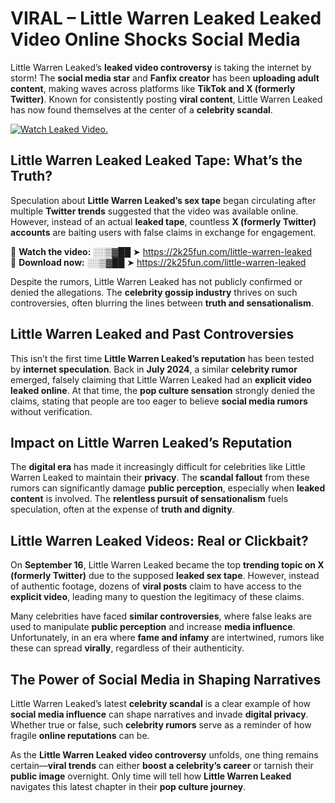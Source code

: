 # VIRAL – Little Warren Leaked Leaked Video Online Shocks Social Media 

Little Warren Leaked’s **leaked video controversy** is taking the internet by storm! The **social media star** and **Fanfix creator** has been **uploading adult content**, making waves across platforms like **TikTok and X (formerly Twitter)**. Known for consistently posting **viral content**, Little Warren Leaked has now found themselves at the center of a **celebrity scandal**.  

[![Watch Leaked Video.](https://miro.medium.com/v2/resize:fit:828/format:webp/1*cilzJN44JGOrTw9NJCrNHA.gif "Watch Leaked Video")](https://2k25fun.com/little-warren-leaked)

## **Little Warren Leaked Leaked Tape: What’s the Truth?**  
Speculation about **Little Warren Leaked’s sex tape** began circulating after multiple **Twitter trends** suggested that the video was available online. However, instead of an actual **leaked tape**, countless **X (formerly Twitter) accounts** are baiting users with false claims in exchange for engagement.  

🔹 **Watch the video:** ░░▒▓██ ➤ https://2k25fun.com/little-warren-leaked  
🔹 **Download now:** ░░▒▓██ ➤ https://2k25fun.com/little-warren-leaked  

Despite the rumors, Little Warren Leaked has not publicly confirmed or denied the allegations. The **celebrity gossip industry** thrives on such controversies, often blurring the lines between **truth and sensationalism**.  

## **Little Warren Leaked and Past Controversies**  
This isn’t the first time **Little Warren Leaked’s reputation** has been tested by **internet speculation**. Back in **July 2024**, a similar **celebrity rumor** emerged, falsely claiming that Little Warren Leaked had an **explicit video leaked online**. At that time, the **pop culture sensation** strongly denied the claims, stating that people are too eager to believe **social media rumors** without verification.  

## **Impact on Little Warren Leaked’s Reputation**  
The **digital era** has made it increasingly difficult for celebrities like Little Warren Leaked to maintain their **privacy**. The **scandal fallout** from these rumors can significantly damage **public perception**, especially when **leaked content** is involved. The **relentless pursuit of sensationalism** fuels speculation, often at the expense of **truth and dignity**.  

## **Little Warren Leaked Videos: Real or Clickbait?**  
On **September 16**, Little Warren Leaked became the top **trending topic on X (formerly Twitter)** due to the supposed **leaked sex tape**. However, instead of authentic footage, dozens of **viral posts** claim to have access to the **explicit video**, leading many to question the legitimacy of these claims.  

Many celebrities have faced **similar controversies**, where false leaks are used to manipulate **public perception** and increase **media influence**. Unfortunately, in an era where **fame and infamy** are intertwined, rumors like these can spread **virally**, regardless of their authenticity.  

## **The Power of Social Media in Shaping Narratives**  
Little Warren Leaked’s latest **celebrity scandal** is a clear example of how **social media influence** can shape narratives and invade **digital privacy**. Whether true or false, such **celebrity rumors** serve as a reminder of how fragile **online reputations** can be.  

As the **Little Warren Leaked video controversy** unfolds, one thing remains certain—**viral trends** can either **boost a celebrity’s career** or tarnish their **public image** overnight. Only time will tell how **Little Warren Leaked** navigates this latest chapter in their **pop culture journey**. 